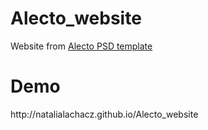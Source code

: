 # Alecto_website
Website from <a href="https://symu.co/freebies/templates-4/alecto-psd-template/">Alecto PSD template</a>

<h1>Demo</h1>
http://natalialachacz.github.io/Alecto_website
